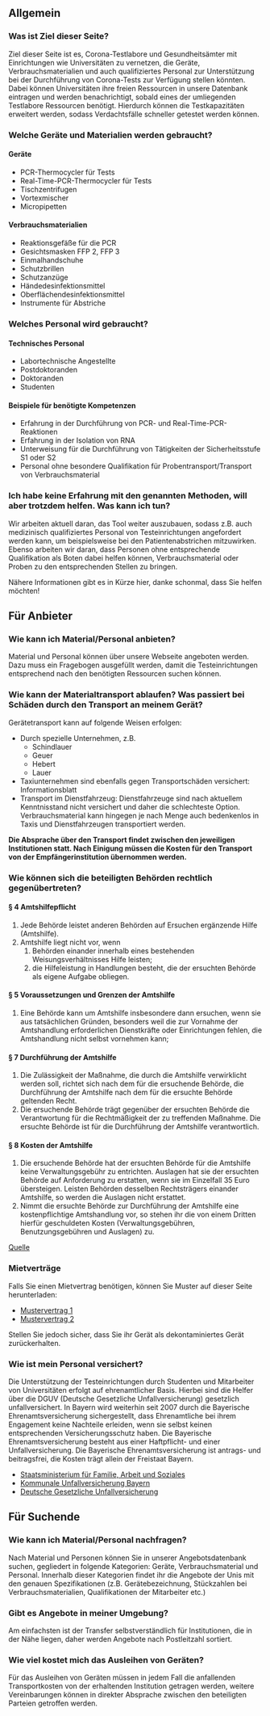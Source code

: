 ## Allgemein

### Was ist Ziel dieser Seite?

Ziel dieser Seite ist es, Corona-Testlabore und Gesundheitsämter mit Einrichtungen wie Universitäten zu vernetzen, die Geräte, Verbrauchsmaterialien und auch qualifiziertes Personal zur Unterstützung bei der Durchführung von Corona-Tests zur Verfügung stellen könnten. Dabei können Universitäten ihre freien Ressourcen in unsere Datenbank eintragen und werden benachrichtigt, sobald eines der umliegenden Testlabore Ressourcen benötigt. Hierdurch können die Testkapazitäten erweitert werden, sodass Verdachtsfälle schneller getestet werden können.
              

### Welche Geräte und Materialien werden gebraucht?

#### Geräte

* PCR-Thermocycler für Tests
* Real-Time-PCR-Thermocycler für Tests
* Tischzentrifugen
* Vortexmischer
* Micropipetten

#### Verbrauchsmaterialien

* Reaktionsgefäße für die PCR
* Gesichtsmasken FFP 2, FFP 3
* Einmalhandschuhe
* Schutzbrillen
* Schutzanzüge
* Händedesinfektionsmittel
* Oberflächendesinfektionsmittel
* Instrumente für Abstriche


### Welches Personal wird gebraucht?

#### Technisches Personal

* Labortechnische Angestellte
* Postdoktoranden
* Doktoranden
* Studenten

#### Beispiele für benötigte Kompetenzen

* Erfahrung in der Durchführung von PCR- und Real-Time-PCR-Reaktionen
* Erfahrung in der Isolation von RNA
* Unterweisung für die Durchführung von Tätigkeiten der Sicherheitsstufe S1 oder S2
* Personal ohne besondere Qualifikation für Probentransport/Transport von Verbrauchsmaterial


### Ich habe keine Erfahrung mit den genannten Methoden, will aber trotzdem helfen. Was kann ich tun?

Wir arbeiten aktuell daran, das Tool weiter auszubauen, sodass z.B. auch medizinisch qualifiziertes Personal von Testeinrichtungen angefordert werden kann, um beispielsweise bei den Patientenabstrichen mitzuwirken. Ebenso arbeiten wir daran, dass Personen ohne entsprechende Qualifikation als Boten dabei helfen können, Verbrauchsmaterial oder Proben zu den entsprechenden Stellen zu bringen.

Nähere Informationen gibt es in Kürze hier, danke schonmal, dass Sie helfen möchten!


## Für Anbieter

### Wie kann ich Material/Personal anbieten?

Material und Personal können über unsere Webseite angeboten werden. Dazu muss ein Fragebogen ausgefüllt werden, damit die Testeinrichtungen entsprechend nach den benötigten Ressourcen suchen können.


### Wie kann der Materialtransport ablaufen? Was passiert bei Schäden durch den Transport an meinem Gerät?

Gerätetransport kann auf folgende Weisen erfolgen:

* Durch spezielle Unternehmen, z.B.
    - Schindlauer
    - Geuer
    - Hebert
    - Lauer
* Taxiunternehmen sind ebenfalls gegen Transportschäden versichert: Informationsblatt
* Transport im Dienstfahrzeug: Dienstfahrzeuge sind nach aktuellem Kenntnisstand nicht versichert und daher die schlechteste Option. Verbrauchsmaterial kann hingegen je nach Menge auch bedenkenlos in Taxis und Dienstfahrzeugen transportiert werden.

**Die Absprache über den Transport findet zwischen den jeweiligen Institutionen statt. Nach Einigung müssen die Kosten für den Transport von der Empfängerinstitution übernommen werden.**


### Wie können sich die beteiligten Behörden rechtlich gegenübertreten?

#### § 4 Amtshilfepflicht

1. Jede Behörde leistet anderen Behörden auf Ersuchen ergänzende Hilfe (Amtshilfe).
2. Amtshilfe liegt nicht vor, wenn
    1. Behörden einander innerhalb eines bestehenden Weisungsverhältnisses Hilfe leisten;
    1. die Hilfeleistung in Handlungen besteht, die der ersuchten Behörde als eigene Aufgabe obliegen.

#### § 5 Voraussetzungen und Grenzen der Amtshilfe

1. Eine Behörde kann um Amtshilfe insbesondere dann ersuchen, wenn sie aus tatsächlichen Gründen, besonders weil die zur Vornahme der Amtshandlung erforderlichen Dienstkräfte oder Einrichtungen fehlen, die Amtshandlung nicht selbst vornehmen kann;

#### § 7 Durchführung der Amtshilfe

1. Die Zulässigkeit der Maßnahme, die durch die Amtshilfe verwirklicht werden soll, richtet sich nach dem für die ersuchende Behörde, die Durchführung der Amtshilfe nach dem für die ersuchte Behörde geltenden Recht.
2. Die ersuchende Behörde trägt gegenüber der ersuchten Behörde die Verantwortung für die Rechtmäßigkeit der zu treffenden Maßnahme. Die ersuchte Behörde ist für die Durchführung der Amtshilfe verantwortlich.

#### § 8 Kosten der Amtshilfe

1. Die ersuchende Behörde hat der ersuchten Behörde für die Amtshilfe keine Verwaltungsgebühr zu entrichten. Auslagen hat sie der ersuchten Behörde auf Anforderung zu erstatten, wenn sie im Einzelfall 35 Euro übersteigen. Leisten Behörden desselben Rechtsträgers einander Amtshilfe, so werden die Auslagen nicht erstattet.
2. Nimmt die ersuchte Behörde zur Durchführung der Amtshilfe eine kostenpflichtige Amtshandlung vor, so stehen ihr die von einem Dritten hierfür geschuldeten Kosten (Verwaltungsgebühren, Benutzungsgebühren und Auslagen) zu.

[Quelle](https://www.gesetze-im-internet.de/vwvfg/BJNR012530976.html#BJNR012530976BJNG002000310)


### Mietverträge

Falls Sie einen Mietvertrag benötigen, können Sie Muster auf dieser Seite herunterladen:

* [Mustervertrag 1](https://www.bvmed.de/de/recht/healthcare-compliance/mustervertraege)
* [Mustervertrag 2](https://www.tirol-kliniken.at/data.cfm?vpath=ma-wartbare-inhalte/lkh-hall/leihgeraete3/leihvertrag)

Stellen Sie jedoch sicher, dass Sie ihr Gerät als dekontaminiertes Gerät zurückerhalten.


### Wie ist mein Personal versichert?

Die Unterstützung der Testeinrichtungen durch Studenten und Mitarbeiter von Universitäten erfolgt auf ehrenamtlicher Basis. Hierbei sind die Helfer über die DGUV (Deutsche Gesetzliche Unfallversicherung) gesetzlich unfallversichert. In Bayern wird weiterhin seit 2007 durch die Bayerische Ehrenamtsversicherung sichergestellt, dass Ehrenamtliche bei ihrem Engagement keine Nachteile erleiden, wenn sie selbst keinen entsprechenden Versicherungsschutz haben. Die Bayerische Ehrenamtsversicherung besteht aus einer Haftpflicht- und einer Unfallversicherung. Die Bayerische Ehrenamtsversicherung ist antrags- und beitragsfrei, die Kosten trägt allein der Freistaat Bayern.

* [Staatsministerium für Familie, Arbeit und Soziales](https://www.stmas.bayern.de/ehrenamt/anerkennungskultur/versicherung.php)
* [Kommunale Unfallversicherung Bayern](https://www.kuvb.de/service/fragen-antworten/ehrenamt/)
* [Deutsche Gesetzliche Unfallversicherung](https://www.dguv.de/de/ihr_partner/ehrenamt/index.jsp)


## Für Suchende

### Wie kann ich Material/Personal nachfragen?

Nach Material und Personen können Sie in unserer Angebotsdatenbank suchen, gegliedert in folgende Kategorien: Geräte, Verbrauchsmaterial und Personal. Innerhalb dieser Kategorien findet ihr die Angebote der Unis mit den genauen Spezifikationen (z.B. Gerätebezeichnung, Stückzahlen bei Verbrauchsmaterialien, Qualifikationen der Mitarbeiter etc.)

### Gibt es Angebote in meiner Umgebung?

Am einfachsten ist der Transfer selbstverständlich für Institutionen, die in der Nähe liegen, daher werden Angebote nach Postleitzahl sortiert.

### Wie viel kostet mich das Ausleihen von Geräten?

Für das Ausleihen von Geräten müssen in jedem Fall die anfallenden Transportkosten von der erhaltenden Institution getragen werden, weitere Vereinbarungen können in direkter Absprache zwischen den beteiligten Parteien getroffen werden.




